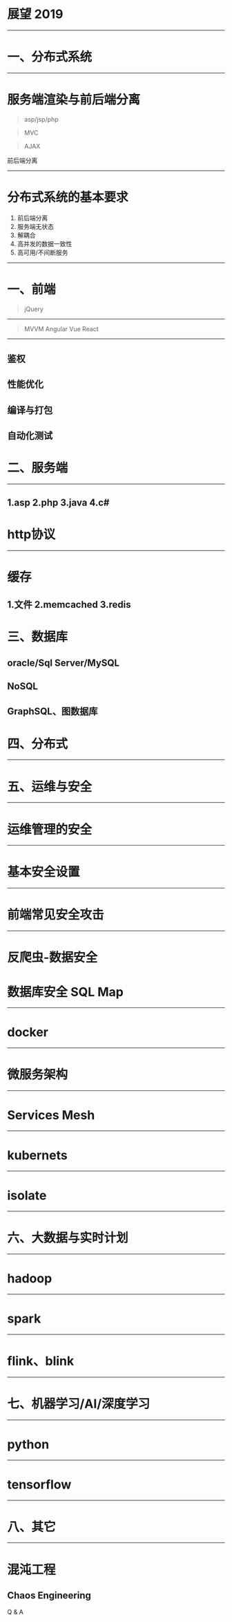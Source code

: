 # 展望 2019
----
# 一、分布式系统
----
# 服务端渲染与前后端分离

> asp/jsp/php

> MVC

> AJAX

前后端分离

----
# 分布式系统的基本要求

1. 前后端分离
2. 服务端无状态
3. 解耦合
4. 高并发的数据一致性
5. 高可用/不间断服务
   
---
# 一、前端

> jQuery

----

> MVVM
> Angular
> Vue
> React
----
鉴权
----
性能优化
----
编译与打包
----
自动化测试
----
# 二、服务端
----
1.asp
2.php
3.java
4.c#
----
# http协议
----
# 缓存

1.文件
2.memcached
3.redis
----
# 三、数据库
oracle/Sql Server/MySQL
----
NoSQL
----
GraphSQL、图数据库
----
# 四、分布式

----
# 五、运维与安全

----
# 运维管理的安全
----
# 基本安全设置
----
# 前端常见安全攻击
----
# 反爬虫-数据安全
# 数据库安全 SQL Map
----
# docker
----
# 微服务架构
----
# Services Mesh
----
# kubernets
----
# isolate
----
# 六、大数据与实时计划
----
# hadoop
----
# spark
----
# flink、blink
----
# 七、机器学习/AI/深度学习
----
# python
----
# tensorflow
----
# 八、其它
----
# 混沌工程
Chaos Engineering
----
Q & A
